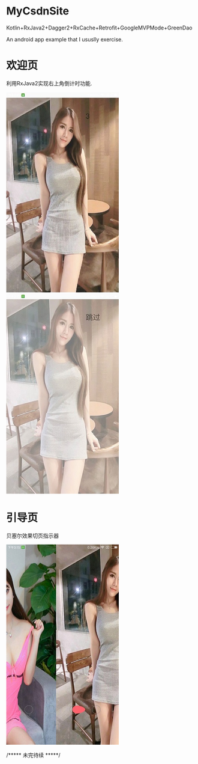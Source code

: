 # MyCsdnSite
Kotlin+RxJava2+Dagger2+RxCache+Retrofit+GoogleMVPMode+GreenDao

An android app example that I ususlly exercise.

# 欢迎页
利用RxJava2实现右上角倒计时功能.

![](pic/pic2.jpg)\
![](pic/pic3.jpg)
# 引导页
贝塞尔效果切页指示器

![](pic/pic4.jpg)

/***** 未完待续  *****/



